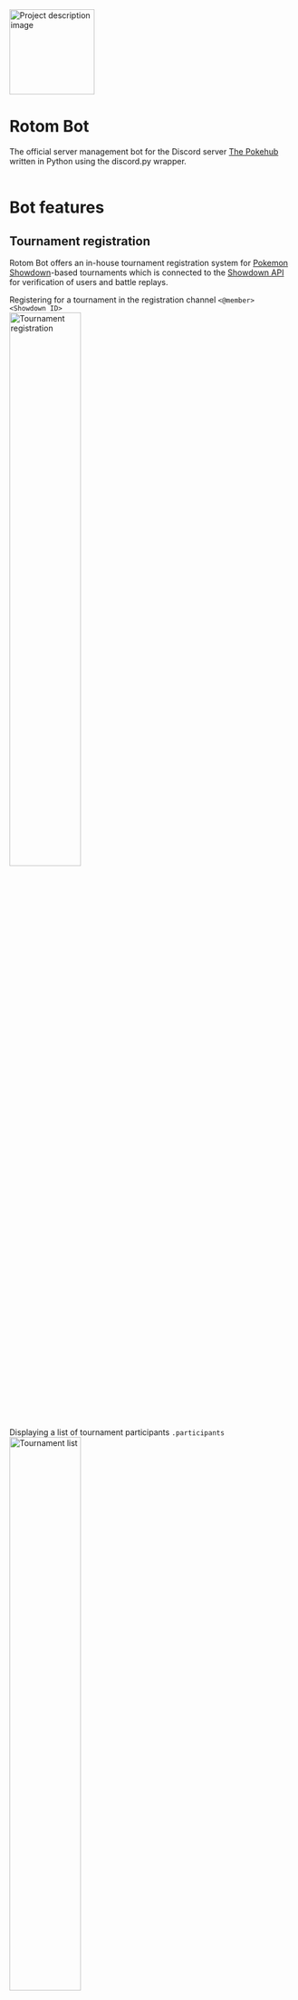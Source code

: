 <picture>
  <img src="./img/rotombot_logo.png" alt="Project description image" height="150px" width="150px"/>
</picture>

# Rotom Bot
The official server management bot for the Discord server <a href="https://discord.gg/7FBupspBZB"> The Pokehub</a> written in Python using the discord.py wrapper.
</br></br>


# Bot features
## Tournament registration
Rotom Bot offers an in-house tournament registration system for <a href="https://pokemonshowdown.com/"> Pokemon Showdown</a>-based tournaments 
which is connected to the <a href="https://github.com/smogon/pokemon-showdown-client/blob/master/WEB-API.md">Showdown API</a> for verification of users and battle replays. 

Registering for a tournament in the registration channel ```<@member> <Showdown ID>``` </br>
<picture>
  <img src="./img/rotombot_tour_reg.jpg" alt="Tournament registration" height="50%" width="50%"/>
</picture>
  
Displaying a list of tournament participants ```.participants``` </br>
<picture>
  <img src="./img/rotombot_tour_list.jpg" alt="Tournament list" height="50%" width="50%" />
</picture>
  
Announcement of battle replay results dynamically </br>
<picture>
  <img src="./img/rotombot_tour_verify_replay.jpg" alt="Tournament verify replay" height="50%" width="50%"/>
</picture>
  <picture>
  <img src="./img/rotombot_tour_annouce_outcome.jpg" alt="Tournament announce outcome" height="50%" width="50%"/>
</picture>


## League management
The server hosts Pokemon league-style tournaments/events annually in which most, if not all components of the tournament are handled by Rotom Bot itself.

Display registered pool of challenger ```.pl <gen>``` or elite ```.epl <gen>``` </br>
<picture>
  <img src="./img/rotombot_league_pool.jpg" alt="League pool" height="50%" width="50%" />
</picture>
  <picture>
  <img src="./img/rotombot_league_epool.jpg" alt="League elite pool" height="50%" width="50%" />
</picture>

Display profile of normal participant (challenger, gym leader, elite) ```.p <gen>``` </br>
<picture>
  <img src="./img/rotombot_league_profile.jpg" alt="League profile" height="50%" width="50%"/>
</picture>

Display profile of current champion  ```.champion``` </br>
  <picture>
  <img src="./img/rotombot_league_profile_champ.jpg" alt="League champion profile" height="50%" width="50%"/>
</picture>


## Role management for teams
Rotom Bot offers a role management system for "Villain Teams" based on the main Pokemon games. 
Members can freely join teams via Rotom Bot commands to access secret team chats with a 24-hour limit.

Select a desired team from the given choices  ```.jt``` </br>
<picture>
  <img src="./img/rotombot_team_reg_selection.jpg" alt="Join team selection" height="50%" width="50%"/>
</picture>

Directly join a team ```.jt <Team>``` </br>
<picture>
  <img src="./img/rotombot_team_reg_direct.png" alt="Join team direct" height="50%" width="50%"/>
</picture>

Leave your current team ```.jt None``` </br>
<picture>
  <img src="./img/rotombot_team_leave.png" alt="Leave team" height="50%" width="50%"/>
</picture>

Bot restricts members from switching teams if they have just switched teams recently within 24 hours
<picture>
  <img src="./img/rotombot_team_duration_limit.jpg" alt="Team switch duration limit" height="50%" width="50%"/>
</picture>


## Profanity filter
Messages sent in server is filtered through a profanity filter based on <a href="https://github.com/snguyenthanh/better_profanity">better_profanity</a>
to introduce a Discord Pokemon community suitable for all ages. 

Disallowed messages are deleted by the bot immediately </br>
<picture>
  <img src="./img/rotombot_profanity_delete_msg.jpg" alt="Profanity delete message" height="50%" width="50%"/>
</picture>

Deleted messages are logged in a moderator channel </br>
<picture>
  <img src="./img/rotombot_profanity_deleted_msg.jpg" alt="Profanity deleted" height="50%" width="50%"/>
</picture>


## Text translation
Rotom Bot offers a text translation feature, which comes in handy in case someone sent a non-English message in chat. 
Based on <a href="https://github.com/ssut/py-googletrans">Googletrans</a> with some slight modifications.

Text translation with auto-detect language ```.t <text to be translated>``` </br>
<picture>
  <img src="./img/rotombot_translator_auto.jpg" alt="Text translation auto-detect" height="50%" width="50%"/>
</picture>

Text translation with input-output languages defined ```.t <text to be translated> --<input lang> --<output lang>``` </br>
<picture>
  <img src="./img/rotombot_translator_src_dst.jpg" alt="Text translation input-output" height="50%" width="50%"/>
</picture>


## Urban Dictionary and English Dictionary feature
Rotom Bot offers lookup of text on the Urban Dictionary via <a href="https://rapidapi.com/community/api/urban-dictionary">Urban Dictionary API on RapidAPI</a> and English dictionaries via <a href="https://github.com/geekpradd/PyDictionary">PyDictionary</a>

Text lookup on Urban Dictionary ```.urban <text to be searched>``` </br>
<picture>
  <img src="./img/rotombot_urban.jpg" alt="Urban" height="50%" width="50%"/>
</picture>

Text lookup on an English Dictionary ```.dict <text to be searched>``` </br>
<picture>
  <img src="./img/rotombot_dict.jpg" alt="Dict" height="50%" width="50%"/>
</picture>


## Snipe and edit snipe feature
Rotom Bot offers snipe (recover the previous message deleted) and esnipe (recover the previous message edited) features which works for messages modified within the last 60 seconds. These features are mainly for some conversational fun in the server.

Snipe message ```.snipe``` </br>
<picture>
  <img src="./img/rotombot_snipe.jpg" alt="Urban" height="50%" width="50%"/>
</picture>

Edit snipe message ```.es``` </br>
<picture>
  <img src="./img/rotombot_esnipe.jpg" alt="Dict" height="50%" width="50%"/>
</picture>


## Games section
Rotom Bot offers a game section which includes a few message-based games. Nobody really plays them nowadays though :( , 
but they were an interesting learning experience for the dev.

Guess The Number ```.gg``` </br>
<picture>
  <img src="./img/rotombot_guess_numbers.jpg" alt="Guess The Number" height="50%" width="50%"/>
</picture>

Tic-Tac-Toe (implemented this one with a minimax algorithm) ```.ttt``` </br>
<picture>
  <img src="./img/rotombot_ttt.jpg" alt="Tic-Tac-Toe" height="50%" width="50%"/>
</picture>

Rock-Paper-Scissors ```.rps``` </br>
<picture>
  <img src="./img/rotombot_rps.jpg" alt="Rock-Paper-Scissors" height="50%" width="50%"/>
</picture>


## Miscellaneous features
Rotom Bot offers a multitude of other smaller features which are generally quite useful. 

Discord avatar/profile picture of a server member or self ```.av <Member name>(optional)``` </br>
<picture>
  <img src="./img/rotombot_av.jpg" alt="Avatar" height="50%" width="50%"/>
</picture>

Pokedex entry of a pokemon  ```.dex <Pokemon name>``` </br>
<picture>
  <img src="./img/rotombot_dex.jpg" alt="Dex" height="50%" width="50%"/>
</picture>

Competitive pokemon sets fetched from Smogon ```sets <Pokemon name>``` </br>
<picture>
  <img src="./img/rotombot_sets.jpg" alt="Sets" height="50%" width="50%"/>
</picture>

Pokemon weakness based on typing ```.weak <Pokemon name>``` </br>
<picture>
  <img src="./img/rotombot_weakness.jpg" alt="Weakness" height="50%" width="50%"/>
</picture>

Learnset of Pokemon (all moves that can be learned) ```.learnset <Pokemon name>``` </br>
<picture>
  <img src="./img/rotombot_learnset.jpg" alt="Weakness" height="50%" width="50%"/>
</picture>
